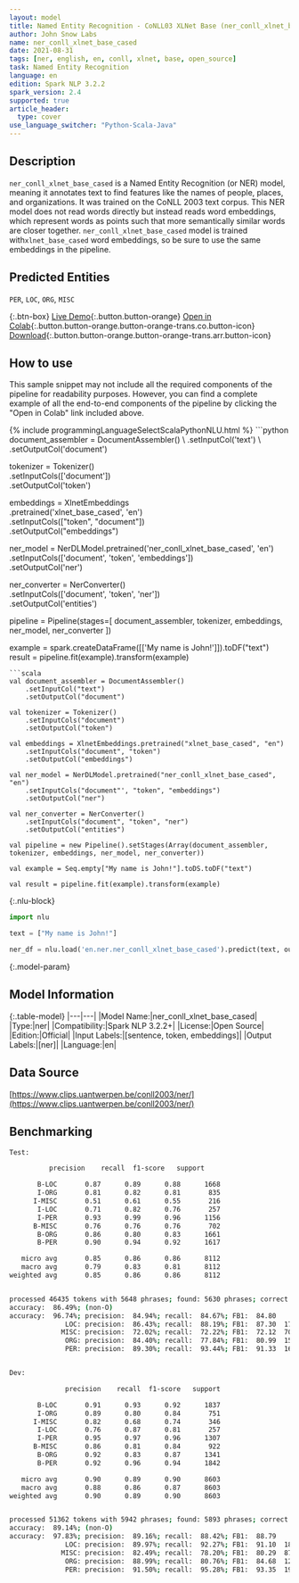 ```yaml
---
layout: model
title: Named Entity Recognition - CoNLL03 XLNet Base (ner_conll_xlnet_base_cased)
author: John Snow Labs
name: ner_conll_xlnet_base_cased
date: 2021-08-31
tags: [ner, english, en, conll, xlnet, base, open_source]
task: Named Entity Recognition
language: en
edition: Spark NLP 3.2.2
spark_version: 2.4
supported: true
article_header:
  type: cover
use_language_switcher: "Python-Scala-Java"
---
```


## Description

`ner_conll_xlnet_base_cased` is a Named Entity Recognition (or NER) model, meaning it annotates text to find features like the names of people, places, and organizations. It was trained on the CoNLL 2003 text corpus. This NER model does not read words directly but instead reads word embeddings, which represent words as points such that more semantically similar words are closer together. `ner_conll_xlnet_base_cased` model is trained with`xlnet_base_cased` word embeddings, so be sure to use the same embeddings in the pipeline.

## Predicted Entities

`PER`, `LOC`, `ORG`, `MISC`

{:.btn-box}
[Live Demo](https://demo.johnsnowlabs.com/public/NER_EN){:.button.button-orange}
[Open in Colab](https://colab.research.google.com/github/JohnSnowLabs/spark-nlp-workshop/blob/master/tutorials/streamlit_notebooks/NER_EN.ipynb){:.button.button-orange.button-orange-trans.co.button-icon}
[Download](https://s3.amazonaws.com/auxdata.johnsnowlabs.com/public/models/ner_conll_xlnet_base_cased_en_3.2.2_2.4_1630419499488.zip){:.button.button-orange.button-orange-trans.arr.button-icon}

## How to use

This sample snippet may not include all the required components of the pipeline for readability purposes. However, you can find a complete example of all the end-to-end components of the pipeline by clicking the "Open in Colab" link included above.




<div class="tabs-box" markdown="1">
{% include programmingLanguageSelectScalaPythonNLU.html %}
```python
document_assembler = DocumentAssembler() \
    .setInputCol('text') \
    .setOutputCol('document')

tokenizer = Tokenizer() \
    .setInputCols(['document']) \
    .setOutputCol('token')

embeddings = XlnetEmbeddings\
      .pretrained('xlnet_base_cased', 'en')\
      .setInputCols(["token", "document"])\
      .setOutputCol("embeddings")

ner_model = NerDLModel.pretrained('ner_conll_xlnet_base_cased', 'en') \
    .setInputCols(['document', 'token', 'embeddings']) \
    .setOutputCol('ner')

ner_converter = NerConverter() \
    .setInputCols(['document', 'token', 'ner']) \
    .setOutputCol('entities')

pipeline = Pipeline(stages=[
    document_assembler, 
    tokenizer,
    embeddings,
    ner_model,
    ner_converter
])

example = spark.createDataFrame([['My name is John!']]).toDF("text")
result = pipeline.fit(example).transform(example)
```
```scala
val document_assembler = DocumentAssembler() 
    .setInputCol("text") 
    .setOutputCol("document")

val tokenizer = Tokenizer() 
    .setInputCols("document") 
    .setOutputCol("token")

val embeddings = XlnetEmbeddings.pretrained("xlnet_base_cased", "en")
    .setInputCols("document", "token") 
    .setOutputCol("embeddings")

val ner_model = NerDLModel.pretrained("ner_conll_xlnet_base_cased", "en") 
    .setInputCols("document"', "token", "embeddings") 
    .setOutputCol("ner")

val ner_converter = NerConverter() 
    .setInputCols("document", "token", "ner") 
    .setOutputCol("entities")

val pipeline = new Pipeline().setStages(Array(document_assembler, tokenizer, embeddings, ner_model, ner_converter))

val example = Seq.empty["My name is John!"].toDS.toDF("text")

val result = pipeline.fit(example).transform(example)
```

{:.nlu-block}
```python
import nlu

text = ["My name is John!"]

ner_df = nlu.load('en.ner.ner_conll_xlnet_base_cased').predict(text, output_level='token')
```
</div>

{:.model-param}
## Model Information

{:.table-model}
|---|---|
|Model Name:|ner_conll_xlnet_base_cased|
|Type:|ner|
|Compatibility:|Spark NLP 3.2.2+|
|License:|Open Source|
|Edition:|Official|
|Input Labels:|[sentence, token, embeddings]|
|Output Labels:|[ner]|
|Language:|en|

## Data Source

[https://www.clips.uantwerpen.be/conll2003/ner/](https://www.clips.uantwerpen.be/conll2003/ner/)

## Benchmarking

```bash
Test:

          precision    recall  f1-score   support

       B-LOC       0.87      0.89      0.88      1668
       I-ORG       0.81      0.82      0.81       835
      I-MISC       0.51      0.61      0.55       216
       I-LOC       0.71      0.82      0.76       257
       I-PER       0.93      0.99      0.96      1156
      B-MISC       0.76      0.76      0.76       702
       B-ORG       0.86      0.80      0.83      1661
       B-PER       0.90      0.94      0.92      1617

   micro avg       0.85      0.86      0.86      8112
   macro avg       0.79      0.83      0.81      8112
weighted avg       0.85      0.86      0.86      8112


processed 46435 tokens with 5648 phrases; found: 5630 phrases; correct: 4782.
accuracy:  86.49%; (non-O)
accuracy:  96.74%; precision:  84.94%; recall:  84.67%; FB1:  84.80
              LOC: precision:  86.43%; recall:  88.19%; FB1:  87.30  1702
             MISC: precision:  72.02%; recall:  72.22%; FB1:  72.12  704
              ORG: precision:  84.40%; recall:  77.84%; FB1:  80.99  1532
              PER: precision:  89.30%; recall:  93.44%; FB1:  91.33  1692


Dev:

              precision    recall  f1-score   support

       B-LOC       0.91      0.93      0.92      1837
       I-ORG       0.89      0.80      0.84       751
      I-MISC       0.82      0.68      0.74       346
       I-LOC       0.76      0.87      0.81       257
       I-PER       0.95      0.97      0.96      1307
      B-MISC       0.86      0.81      0.84       922
       B-ORG       0.92      0.83      0.87      1341
       B-PER       0.92      0.96      0.94      1842

   micro avg       0.90      0.89      0.90      8603
   macro avg       0.88      0.86      0.87      8603
weighted avg       0.90      0.89      0.90      8603


processed 51362 tokens with 5942 phrases; found: 5893 phrases; correct: 5254.
accuracy:  89.14%; (non-O)
accuracy:  97.83%; precision:  89.16%; recall:  88.42%; FB1:  88.79
              LOC: precision:  89.97%; recall:  92.27%; FB1:  91.10  1884
             MISC: precision:  82.49%; recall:  78.20%; FB1:  80.29  874
              ORG: precision:  88.99%; recall:  80.76%; FB1:  84.68  1217
              PER: precision:  91.50%; recall:  95.28%; FB1:  93.35  1918
```